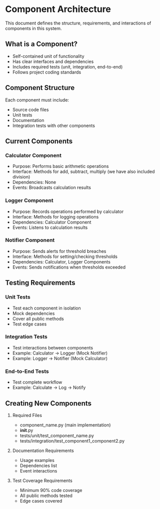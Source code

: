 # Component Architecture

This document defines the structure, requirements, and interactions of components in this system.

## What is a Component?
- Self-contained unit of functionality
- Has clear interfaces and dependencies
- Includes required tests (unit, integration, end-to-end)
- Follows project coding standards

## Component Structure
Each component must include:
- Source code files
- Unit tests
- Documentation
- Integration tests with other components

## Current Components

### Calculator Component
- Purpose: Performs basic arithmetic operations
- Interface: Methods for add, subtract, multiply (we have also included division)
- Dependencies: None
- Events: Broadcasts calculation results

### Logger Component
- Purpose: Records operations performed by calculator
- Interface: Methods for logging operations
- Dependencies: Calculator Component
- Events: Listens to calculation results

### Notifier Component
- Purpose: Sends alerts for threshold breaches
- Interface: Methods for setting/checking thresholds
- Dependencies: Calculator, Logger Components
- Events: Sends notifications when thresholds exceeded

## Testing Requirements

### Unit Tests
- Test each component in isolation
- Mock dependencies
- Cover all public methods
- Test edge cases

### Integration Tests
- Test interactions between components
- Example: Calculator → Logger (Mock Notifier)
- Example: Logger → Notifier (Mock Calculator)

### End-to-End Tests
- Test complete workflow
- Example: Calculate → Log → Notify

## Creating New Components

1. Required Files
   - component_name.py (main implementation)
   - __init__.py
   - tests/unit/test_component_name.py
   - tests/integration/test_component1_component2.py 

2. Documentation Requirements
   - Usage examples
   - Dependencies list
   - Event interactions

3. Test Coverage Requirements
   - Minimum 90% code coverage
   - All public methods tested
   - Edge cases covered